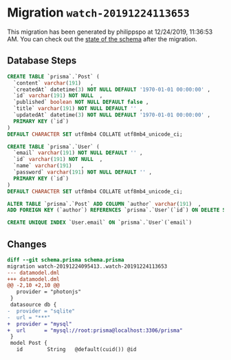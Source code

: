 # Migration `watch-20191224113653`

This migration has been generated by philippspo at 12/24/2019, 11:36:53 AM.
You can check out the [state of the schema](./schema.prisma) after the migration.

## Database Steps

```sql
CREATE TABLE `prisma`.`Post` (
  `content` varchar(191)   ,
  `createdAt` datetime(3) NOT NULL DEFAULT '1970-01-01 00:00:00' ,
  `id` varchar(191) NOT NULL  ,
  `published` boolean NOT NULL DEFAULT false ,
  `title` varchar(191) NOT NULL DEFAULT '' ,
  `updatedAt` datetime(3) NOT NULL DEFAULT '1970-01-01 00:00:00' ,
  PRIMARY KEY (`id`)
)
DEFAULT CHARACTER SET utf8mb4 COLLATE utf8mb4_unicode_ci;

CREATE TABLE `prisma`.`User` (
  `email` varchar(191) NOT NULL DEFAULT '' ,
  `id` varchar(191) NOT NULL  ,
  `name` varchar(191)   ,
  `password` varchar(191) NOT NULL DEFAULT '' ,
  PRIMARY KEY (`id`)
)
DEFAULT CHARACTER SET utf8mb4 COLLATE utf8mb4_unicode_ci;

ALTER TABLE `prisma`.`Post` ADD COLUMN `author` varchar(191)  ,
ADD FOREIGN KEY (`author`) REFERENCES `prisma`.`User`(`id`) ON DELETE SET NULL;

CREATE UNIQUE INDEX `User.email` ON `prisma`.`User`(`email`)
```

## Changes

```diff
diff --git schema.prisma schema.prisma
migration watch-20191224095413..watch-20191224113653
--- datamodel.dml
+++ datamodel.dml
@@ -2,10 +2,10 @@
   provider = "photonjs"
 }
 datasource db {
-  provider = "sqlite"
-  url = "***"
+  provider = "mysql"
+  url      = "mysql://root:prisma@localhost:3306/prisma"
 }
 model Post {
   id        String   @default(cuid()) @id
```



